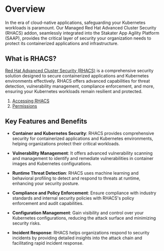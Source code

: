 # Overview

In the era of cloud-native applications, safeguarding your Kubernetes workloads is paramount. Our Managed Red Hat Advanced Cluster Security (RHACS) addon, seamlessly integrated into the Stakater App Agility Platform (SAAP), provides the critical layer of security your organization needs to protect its containerized applications and infrastructure.

## What is RHACS?

[Red Hat Advanced Cluster Security (RHACS)](https://www.redhat.com/en/technologies/cloud-computing/openshift/advanced-cluster-security-kubernetes) is a comprehensive security solution designed to secure containerized applications and Kubernetes environments effectively. RHACS offers advanced capabilities for threat detection, vulnerability management, compliance enforcement, and more, ensuring your Kubernetes workloads remain resilient and protected.

1. [Accessing RHACS](./accessing-rhacs.md)
1. [Permissions](./permissions.md)

## Key Features and Benefits

- **Container and Kubernetes Security**: RHACS provides comprehensive security for containerized applications and Kubernetes environments, helping organizations protect their critical workloads.

- **Vulnerability Management**: It offers advanced vulnerability scanning and management to identify and remediate vulnerabilities in container images and Kubernetes configurations.

- **Runtime Threat Detection**: RHACS uses machine learning and behavioral profiling to detect and respond to threats at runtime, enhancing your security posture.

- **Compliance and Policy Enforcement**: Ensure compliance with industry standards and internal security policies with RHACS's policy enforcement and audit capabilities.

- **Configuration Management**: Gain visibility and control over your Kubernetes configurations, reducing the attack surface and minimizing security risks.

- **Incident Response**: RHACS helps organizations respond to security incidents by providing detailed insights into the attack chain and facilitating rapid incident response.
